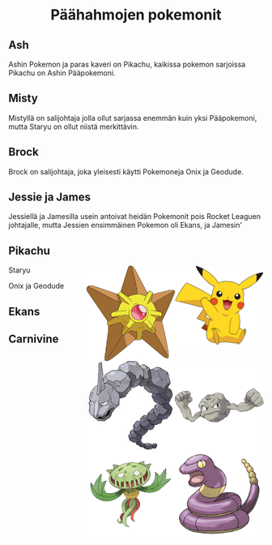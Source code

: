 <h1 align="center">Päähahmojen pokemonit</h1>

<h2>Ash</h2> 
<p>Ashin Pokemon ja paras kaveri on Pikachu, kaikissa pokemon sarjoissa Pikachu on Ashin Pääpokemoni.</p>

<h2>Misty</h2>
<p>Mistyllä on salijohtaja jolla ollut sarjassa enemmän kuin yksi Pääpokemoni, mutta Staryu on ollut niistä merkittävin.
  
<h2>Brock</h2>
<p>Brock on salijohtaja, joka yleisesti käytti Pokemoneja Onix ja Geodude.
  
<h2>Jessie ja James</h2>
<p>Jessiellä ja Jamesilla usein antoivat heidän Pokemonit pois Rocket Leaguen johtajalle, mutta Jessien ensimmäinen Pokemon oli Ekans, ja Jamesin'

<h2>Pikachu</h2>
<img align="right" width="175" length="175" src="76479dd91dc55c2768ddccfc30a4fbf5.png">

Staryu
<img align="right" width="175" length="175" src="120-Staryu.png">

Onix ja Geodude
<img align="right" width="175" length="175" src="074Geodude.webp">
<img align="right" width="175" length="175" src="download.jpg">

<h2>Ekans</h2>
<img align="right" width="175" length="175" src="023.png">

<h2>Carnivine</h2>
<img align="right" width="175" length="175" src="455.png">


